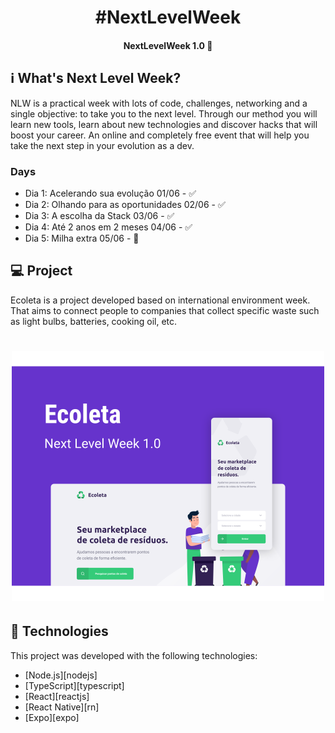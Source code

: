 <h1 align="center">
    #NextLevelWeek
</h1>

<h4 align="center"> 
	NextLevelWeek 1.0 🚀
</h4>

## :information_source: What's Next Level Week?

NLW is a practical week with lots of code, challenges, networking and a single objective: to take you to the next level.
Through our method you will learn new tools, learn about new technologies and discover hacks that will boost your career.
An online and completely free event that will help you take the next step in your evolution as a dev.

### Days
- Dia 1: Acelerando sua evolução 01/06 - ✅
- Dia 2: Olhando para as oportunidades 02/06 - ✅
- Dia 3: A escolha da Stack 03/06 - ✅
- Dia 4: Até 2 anos em 2 meses 04/06 - ✅
- Dia 5: Milha extra 05/06 - 🚧

## 💻 Project

Ecoleta is a project developed based on international environment week. 
That aims to connect people to companies that collect specific waste such as light bulbs, batteries, cooking oil, etc.

<h1 align="center">
    <img alt="Example" title="Example" src="https://github.com/ademilsonalmeida/nlw-01/blob/master/capa.svg" width="500px" />
</h1>


## :rocket: Technologies

This project was developed with the following technologies:

- [Node.js][nodejs]
- [TypeScript][typescript]
- [React][reactjs]
- [React Native][rn]
- [Expo][expo]

